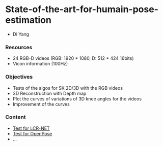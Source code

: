# State-of-the-art-for-humain-pose-estimation

- Di Yang

### Resources
- 24 RGB-D videos (RGB: 1920 * 1080, D: 512 * 424 16bits)
- Vicon information (100Hz)
### Objectives 
- Tests of the algos for SK 2D/3D with the RGB videos  
- 3D Reconstruction with Depth map
- Plot the curves of variations of 3D knee angles for the videos
- Improvement of the curves
### Content
- [Test for LCR-NET](https://github.com/YangDi666/State-of-the-art-for-humain-pose-estimation/tree/master/Test1_LCR-NET)
- [Test for OpenPose](https://github.com/YangDi666/State-of-the-art-for-humain-pose-estimation/tree/master/Test2_OpenPose)
- ...
